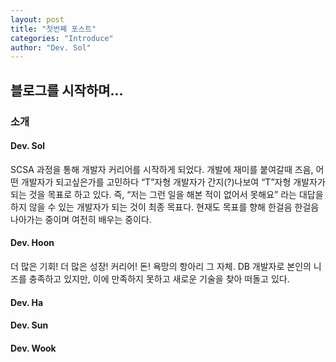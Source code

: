 ```yaml
---
layout: post
title: "첫번째 포스트"
categories: "Introduce"
author: "Dev. Sol"
---
```


## 블로그를 시작하며...

### 소개

#### Dev. Sol
SCSA 과정을 통해 개발자 커리어를 시작하게 되었다. 개발에 재미를 붙여갈때 즈음, 어떤 개발자가 되고싶은가를 고민하다 “T”자형 개발자가 간지(?)나보여 “T”자형 개발자가 되는 것을 목표로 하고 있다. 즉, “저는 그런 일을 해본 적이 없어서 못해요” 라는 대답을 하지 않을 수 있는 개발자가 되는 것이 최종 목표다. 현재도 목표를 향해 한걸음 한걸음 나아가는 중이며 여전히 배우는 중이다.

#### Dev. Hoon
더 많은 기회! 더 많은 성장! 커리어! 돈! 욕망의 항아리 그 자체. DB 개발자로 본인의 니즈를 충족하고 있지만, 이에 만족하지 못하고 새로운 기술을 찾아 떠돌고 있다.

#### Dev. Ha

#### Dev. Sun

#### Dev. Wook


